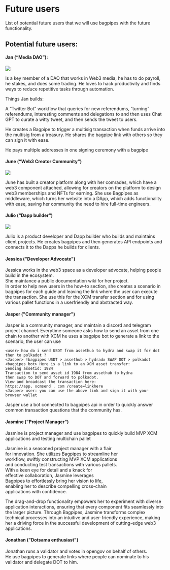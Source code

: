 # Future users   

List of potential future users that we will use bagpipes with the future functionality.  

## Potential future users:


#### Jan (“Media DAO”):

![](/img/jan.png)

Is a key member of a DAO that works in Web3 media, he has to do payroll, he stakes, and does some trading. He loves to hack productivity and finds ways to reduce repetitive tasks through automation. 

Things Jan builds:

A “Twitter Bot” workflow that queries for new referendums, “turning” referendums, interesting comments and delegations to and then uses Chat GPT to curate a witty tweet, and then sends the tweet to users. 

He creates a Bagpipe to trigger a multisig transaction when funds arrive into the multisig from a treasury. He shares the bagpipe link with others so they can sign it with ease. 


He pays multiple addresses in one signing ceremony with a bagpipe



#### June (“Web3 Creator Community”)

![](/img/june.png)

June has built a creator platform along with her comrades, which have a web3 component attached, allowing for creators on the platform to design web3 memberships and NFTs for earning. 
She use Bagpipes as middleware, which turns her website into a DApp, which adds functionality with ease, saving her community the need to hire full-time engineers. 


#### Julio (“Dapp builder”)

![](/img/jolio.png)

Julio is a product developer and Dapp builder who builds and maintains client projects. He creates bagpipes and then generates API endpoints and connects it to the Dapps he builds for clients. 

#### Jessica ("Developer Advocate")

Jessica works in the web3 space as a developer advocate, helping people build in the ecosystem.    
She maintance a public documentation wiki for her project.  
In order to help new users in the how-to section, she creates a scenario in bagpipes for each guide and leaving the link where the user can execute the transaction. She use this for the XCM transfer section and for using various pallet functions in a userfriendly and abstracted way.  


#### Jasper ("Community manager")

Jasper is a community manager, and maintain a discord and telegram project channel. Everytime someone asks how to send an asset from one chain to another with XCM he uses a bagpipe bot to generate a link to the scenario, the user can use 

```
<user> how do i send USDT from assethub to hydra and swap it for dot then to polkadot ?
<Jasper> !bagpipes USDT > assethub > hydradx SWAP DOT > polkadot
<bagpipes_bot> Here is a link to an XCM asset transfer:
Sending assetid: 1984
Transaction to send asset id 1984 from assethub to hydra   
then swap to DOT and forward to polkadot.    
View and broadcast the transaction here:   
https://app. xcmsend . com /create=linkhere 
<Jasper> user: you can use the above link and sign it with your browser wallet
```
Jasper use a bot connected to bagpipes api in order to quickly answer common transaction questions that the community has.  


#### Jasmine ("Project Manager")  

Jasmine is project manager and use bagpipes to quickly build MVP XCM applications and testing multichain pallet 

Jasmine is a seasoned project manager with a flair   
for innovation. 
She utilizes Bagpipes to streamline her   
workflow, swiftly constructing MVP XCM applications   
and conducting test transactions with various pallets.   
With a keen eye for detail and a knack for   
effective collaboration, Jasmine leverages   
Bagpipes to effortlessly bring her vision to life,   
enabling her to describe compelling cross-chain    
applications with confidence.   

The drag-and-drop functionality empowers her to experiment with diverse application interactions, ensuring that every component fits seamlessly into the larger picture. Through Bagpipes, Jasmine transforms complex technical processes into an intuitive and user-friendly experience, making her a driving force in the successful development of cutting-edge web3 applications.



#### Jonathan ("Dotsama enthusiast")  
Jonathan runs a validator and votes in opengov on behalf of others.   
He use bagpipes to generate links where people can nominate to his validator and delegate DOT to him.  







